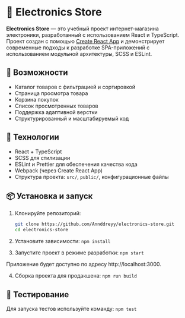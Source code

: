 # 🛒 Electronics Store

**Electronics Store** — это учебный проект интернет-магазина электроники, разработанный с использованием React и TypeScript. Проект создан с помощью [Create React App](https://create-react-app.dev/) и демонстрирует современные подходы к разработке SPA-приложений с использованием модульной архитектуры, SCSS и ESLint.

## 🚀 Возможности

- Каталог товаров с фильтрацией и сортировкой
- Страница просмотра товара
- Корзина покупок
- Список просмотренных товаров
- Поддержка адаптивной верстки
- Структурированный и масштабируемый код

## 🧰 Технологии

- React + TypeScript
- SCSS для стилизации
- ESLint и Prettier для обеспечения качества кода
- Webpack (через Create React App)
- Структура проекта: `src/`, `public/`, конфигурационные файлы

## 📦 Установка и запуск

1. Клонируйте репозиторий:

   ```bash
   git clone https://github.com/Annddreyy/electronics-store.git
   cd electronics-store

2. Установите зависимости:
```npm install```

3. Запустите проект в режиме разработки:
```npm start```

Приложение будет доступно по адресу http://localhost:3000.

4. Сборка проекта для продакшена:
```npm run build```

## 🧪 Тестирование
Для запуска тестов используйте команду:
```npm test```
